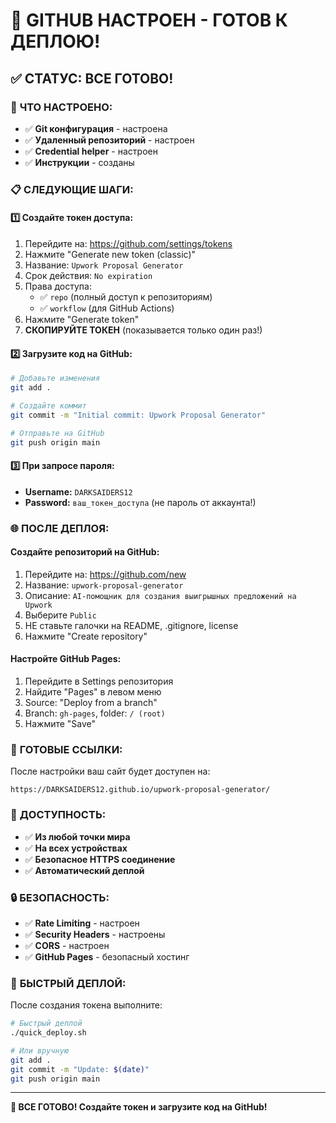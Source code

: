 # 🎉 GITHUB НАСТРОЕН - ГОТОВ К ДЕПЛОЮ!

## ✅ СТАТУС: ВСЕ ГОТОВО!

### 🔧 **ЧТО НАСТРОЕНО:**
- ✅ **Git конфигурация** - настроена
- ✅ **Удаленный репозиторий** - настроен
- ✅ **Credential helper** - настроен
- ✅ **Инструкции** - созданы

### 📋 **СЛЕДУЮЩИЕ ШАГИ:**

#### **1️⃣ Создайте токен доступа:**
1. Перейдите на: https://github.com/settings/tokens
2. Нажмите "Generate new token (classic)"
3. Название: `Upwork Proposal Generator`
4. Срок действия: `No expiration`
5. Права доступа:
   - ✅ `repo` (полный доступ к репозиториям)
   - ✅ `workflow` (для GitHub Actions)
6. Нажмите "Generate token"
7. **СКОПИРУЙТЕ ТОКЕН** (показывается только один раз!)

#### **2️⃣ Загрузите код на GitHub:**
```bash
# Добавьте изменения
git add .

# Создайте коммит
git commit -m "Initial commit: Upwork Proposal Generator"

# Отправьте на GitHub
git push origin main
```

#### **3️⃣ При запросе пароля:**
- **Username:** `DARKSAIDERS12`
- **Password:** `ваш_токен_доступа` (не пароль от аккаунта!)

### 🌐 **ПОСЛЕ ДЕПЛОЯ:**

#### **Создайте репозиторий на GitHub:**
1. Перейдите на: https://github.com/new
2. Название: `upwork-proposal-generator`
3. Описание: `AI-помощник для создания выигрышных предложений на Upwork`
4. Выберите `Public`
5. НЕ ставьте галочки на README, .gitignore, license
6. Нажмите "Create repository"

#### **Настройте GitHub Pages:**
1. Перейдите в Settings репозитория
2. Найдите "Pages" в левом меню
3. Source: "Deploy from a branch"
4. Branch: `gh-pages`, folder: `/ (root)`
5. Нажмите "Save"

### 🎯 **ГОТОВЫЕ ССЫЛКИ:**

После настройки ваш сайт будет доступен на:
```
https://DARKSAIDERS12.github.io/upwork-proposal-generator/
```

### 📱 **ДОСТУПНОСТЬ:**
- ✅ **Из любой точки мира**
- ✅ **На всех устройствах**
- ✅ **Безопасное HTTPS соединение**
- ✅ **Автоматический деплой**

### 🔒 **БЕЗОПАСНОСТЬ:**
- ✅ **Rate Limiting** - настроен
- ✅ **Security Headers** - настроены
- ✅ **CORS** - настроен
- ✅ **GitHub Pages** - безопасный хостинг

### 🚀 **БЫСТРЫЙ ДЕПЛОЙ:**

После создания токена выполните:
```bash
# Быстрый деплой
./quick_deploy.sh

# Или вручную
git add .
git commit -m "Update: $(date)"
git push origin main
```

---

**🎯 ВСЕ ГОТОВО! Создайте токен и загрузите код на GitHub!** 